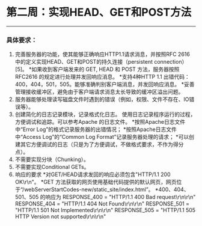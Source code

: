 # **第二周**：实现HEAD、GET和POST方法 #
------
### 具体要求： ###
1. 完善服务器的功能，使其能够正确响应HTTP1.1请求消息，并按照RFC 2616
中的定义实现HEAD、GET和POST的持久连接（persistent connection）[5]。 
    *如果收到客户端发来的 GET, HEAD 和 POST 方法，服务器按照RFC2616 的规定进行处理并发回响应消息。 
    *支持4种HTTP 1.1 出错代码：400，404，501，505。能够准确判别客户端消息，并发回响应消息。 
    *妥善管理接收缓冲区，避免由于客户端请求消息太长导致的缓冲区溢出问题。 
2. 服务器能够处理读写磁盘文件时遇到的错误（例如，权限、文件不存在、IO错误等）。 
3. 创建简化的日志记录模块，记录格式化日志。 
    使用日志记录程序运行的过程，方便调试和追踪。可以参考Apache 的日志文件。 
    *按照Apache日志文件中“Error Log”的格式记录服务器的出错情况； 
    *按照Apache日志文件中“Access Log”的“Common Log Format”记录服务器处理的请求； 
    *可以创建其它方便调试的日志（只是为了方便调试，不做格式要求，不作为得分点）。 
4. 不需要实现分块（Chunking）。 
5. 不需要实现Conditional GETs。 
6. 响应的要求 
    *对GET/HEAD请求发回的响应必须包含"HTTP/1.1 200 OK\r\n"。 
    *GET 方法获取的网页使用基础代码提供的默认网页，网页位于“/webServerStartCodes-new/static_site/index.html”。 
    *400、404、501、505 的响应为 
    RESPONSE_400 = "HTTP/1.1 400 Bad request\r\n\r\n" 
    RESPONSE_404 = "HTTP/1.1 404 Not Found\r\n\r\n" 
    RESPONSE_501 = "HTTP/1.1 501 Not Implemented\r\n\r\n" 
    RESPONSE_505 = "HTTP/1.1 505 HTTP Version not supported\r\n\r\n" 
